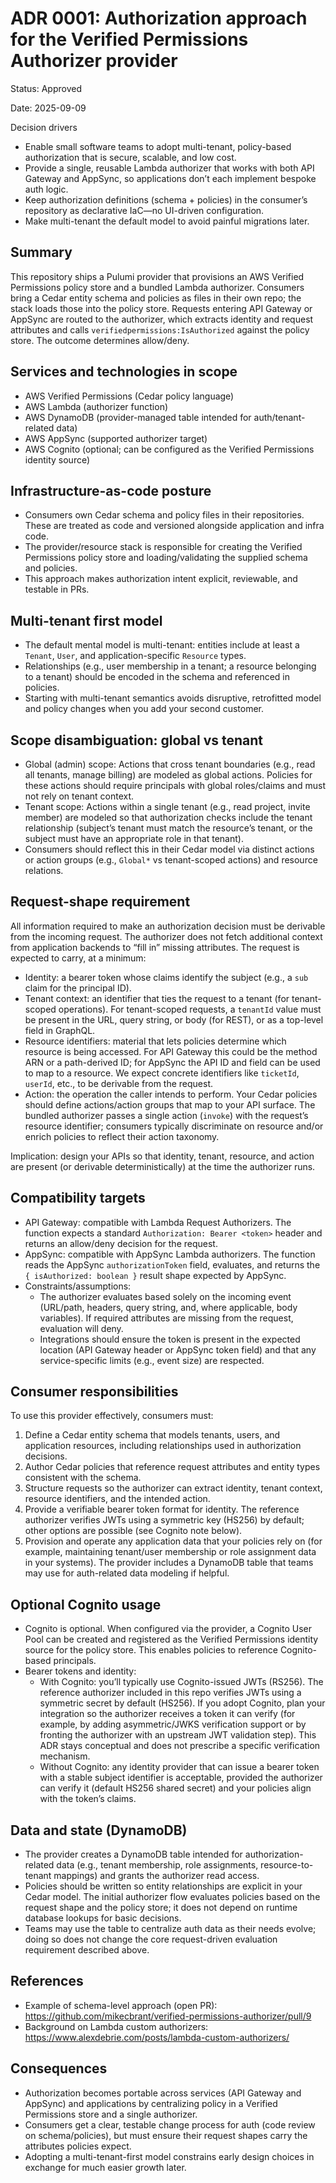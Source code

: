 # ADR 0001: Authorization approach for the Verified Permissions Authorizer provider

Status: Approved

Date: 2025-09-09

Decision drivers
- Enable small software teams to adopt multi-tenant, policy-based authorization that is secure, scalable, and low cost.
- Provide a single, reusable Lambda authorizer that works with both API Gateway and AppSync, so applications don’t each implement bespoke auth logic.
- Keep authorization definitions (schema + policies) in the consumer’s repository as declarative IaC—no UI-driven configuration.
- Make multi-tenant the default model to avoid painful migrations later.

## Summary
This repository ships a Pulumi provider that provisions an AWS Verified Permissions policy store and a bundled Lambda authorizer. Consumers bring a Cedar entity schema and policies as files in their own repo; the stack loads those into the policy store. Requests entering API Gateway or AppSync are routed to the authorizer, which extracts identity and request attributes and calls `verifiedpermissions:IsAuthorized` against the policy store. The outcome determines allow/deny.

## Services and technologies in scope
- AWS Verified Permissions (Cedar policy language)
- AWS Lambda (authorizer function)
- AWS DynamoDB (provider-managed table intended for auth/tenant-related data)
- AWS AppSync (supported authorizer target)
- AWS Cognito (optional; can be configured as the Verified Permissions identity source)

## Infrastructure-as-code posture
- Consumers own Cedar schema and policy files in their repositories. These are treated as code and versioned alongside application and infra code.
- The provider/resource stack is responsible for creating the Verified Permissions policy store and loading/validating the supplied schema and policies.
- This approach makes authorization intent explicit, reviewable, and testable in PRs.

## Multi-tenant first model
- The default mental model is multi-tenant: entities include at least a `Tenant`, `User`, and application-specific `Resource` types.
- Relationships (e.g., user membership in a tenant; a resource belonging to a tenant) should be encoded in the schema and referenced in policies.
- Starting with multi-tenant semantics avoids disruptive, retrofitted model and policy changes when you add your second customer.

## Scope disambiguation: global vs tenant
- Global (admin) scope: Actions that cross tenant boundaries (e.g., read all tenants, manage billing) are modeled as global actions. Policies for these actions should require principals with global roles/claims and must not rely on tenant context.
- Tenant scope: Actions within a single tenant (e.g., read project, invite member) are modeled so that authorization checks include the tenant relationship (subject’s tenant must match the resource’s tenant, or the subject must have an appropriate role in that tenant).
- Consumers should reflect this in their Cedar model via distinct actions or action groups (e.g., `Global*` vs tenant-scoped actions) and resource relations.

## Request-shape requirement
All information required to make an authorization decision must be derivable from the incoming request. The authorizer does not fetch additional context from application backends to “fill in” missing attributes. The request is expected to carry, at a minimum:
- Identity: a bearer token whose claims identify the subject (e.g., a `sub` claim for the principal ID).
- Tenant context: an identifier that ties the request to a tenant (for tenant-scoped operations). For tenant-scoped requests, a `tenantId` value must be present in the URL, query string, or body (for REST), or as a top-level field in GraphQL.
- Resource identifiers: material that lets policies determine which resource is being accessed. For API Gateway this could be the method ARN or a path-derived ID; for AppSync the API ID and field can be used to map to a resource. We expect concrete identifiers like `ticketId`, `userId`, etc., to be derivable from the request.
- Action: the operation the caller intends to perform. Your Cedar policies should define actions/action groups that map to your API surface. The bundled authorizer passes a single action (`invoke`) with the request’s resource identifier; consumers typically discriminate on resource and/or enrich policies to reflect their action taxonomy.

Implication: design your APIs so that identity, tenant, resource, and action are present (or derivable deterministically) at the time the authorizer runs.

## Compatibility targets
- API Gateway: compatible with Lambda Request Authorizers. The function expects a standard `Authorization: Bearer <token>` header and returns an allow/deny decision for the request.
- AppSync: compatible with AppSync Lambda authorizers. The function reads the AppSync `authorizationToken` field, evaluates, and returns the `{ isAuthorized: boolean }` result shape expected by AppSync.
- Constraints/assumptions:
  - The authorizer evaluates based solely on the incoming event (URL/path, headers, query string, and, where applicable, body variables). If required attributes are missing from the request, evaluation will deny.
  - Integrations should ensure the token is present in the expected location (API Gateway header or AppSync token field) and that any service-specific limits (e.g., event size) are respected.

## Consumer responsibilities
To use this provider effectively, consumers must:
1. Define a Cedar entity schema that models tenants, users, and application resources, including relationships used in authorization decisions.
2. Author Cedar policies that reference request attributes and entity types consistent with the schema.
3. Structure requests so the authorizer can extract identity, tenant context, resource identifiers, and the intended action.
4. Provide a verifiable bearer token format for identity. The reference authorizer verifies JWTs using a symmetric key (HS256) by default; other options are possible (see Cognito note below).
5. Provision and operate any application data that your policies rely on (for example, maintaining tenant/user membership or role assignment data in your systems). The provider includes a DynamoDB table that teams may use for auth-related data modeling if helpful.

## Optional Cognito usage
- Cognito is optional. When configured via the provider, a Cognito User Pool can be created and registered as the Verified Permissions identity source for the policy store. This enables policies to reference Cognito-based principals.
- Bearer tokens and identity:
  - With Cognito: you’ll typically use Cognito-issued JWTs (RS256). The reference authorizer included in this repo verifies JWTs using a symmetric secret by default (HS256). If you adopt Cognito, plan your integration so the authorizer receives a token it can verify (for example, by adding asymmetric/JWKS verification support or by fronting the authorizer with an upstream JWT validation step). This ADR stays conceptual and does not prescribe a specific verification mechanism.
  - Without Cognito: any identity provider that can issue a bearer token with a stable subject identifier is acceptable, provided the authorizer can verify it (default HS256 shared secret) and your policies align with the token’s claims.

## Data and state (DynamoDB)
- The provider creates a DynamoDB table intended for authorization-related data (e.g., tenant membership, role assignments, resource-to-tenant mappings) and grants the authorizer read access.
- Policies should be written so entity relationships are explicit in your Cedar model. The initial authorizer flow evaluates policies based on the request shape and the policy store; it does not depend on runtime database lookups for basic decisions.
- Teams may use the table to centralize auth data as their needs evolve; doing so does not change the core request-driven evaluation requirement described above.

## References
- Example of schema-level approach (open PR): https://github.com/mikecbrant/verified-permissions-authorizer/pull/9
- Background on Lambda custom authorizers: https://www.alexdebrie.com/posts/lambda-custom-authorizers/

## Consequences
- Authorization becomes portable across services (API Gateway and AppSync) and applications by centralizing policy in a Verified Permissions store and a single authorizer.
- Consumers get a clear, testable change process for auth (code review on schema/policies), but must ensure their request shapes carry the attributes policies expect.
- Adopting a multi-tenant-first model constrains early design choices in exchange for much easier growth later.
